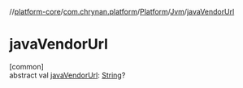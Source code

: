 //[platform-core](../../../../index.md)/[com.chrynan.platform](../../index.md)/[Platform](../index.md)/[Jvm](index.md)/[javaVendorUrl](java-vendor-url.md)

# javaVendorUrl

[common]\
abstract val [javaVendorUrl](java-vendor-url.md): [String](https://kotlinlang.org/api/latest/jvm/stdlib/kotlin/-string/index.html)?
